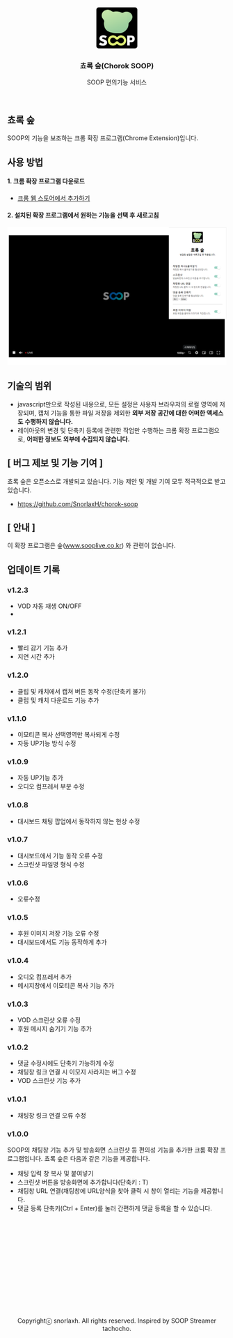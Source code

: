 <p align="center">
	<img src="public/icon128.png" height="96">
	<h3 align="center">쵸록 숲(Chorok SOOP)</h3>
</p>

<p align="center">
	SOOP 편의기능 서비스
</p>

<br/>

## 쵸록 숲

SOOP의 기능을 보조하는 크롬 확장 프로그램(Chrome Extension)입니다.

## 사용 방법

#### 1. 크롬 확장 프로그램 다운로드
- [크롬 웹 스토어에서 추가하기](https://chromewebstore.google.com/detail/%EC%B5%B8%EB%A1%9D-%EC%88%B2/hannhmpalclmeijjbncdonchgmmkpkjn)

#### 2. 설치된 확장 프로그램에서 원하는 기능을 선택 후 새로고침
<img src="banner.png">

## 기술의 범위
- javascript만으로 작성된 내용으로, 모든 설정은 사용자 브라우저의 로컬 영역에 저장되며, 캡처 기능을 통한 파일 저장을 제외한 __외부 저장 공간에 대한 어떠한 액세스도 수행하지 않습니다.__
- 레이아웃의 변경 및 단축키 등록에 관련한 작업만 수행하는 크롬 확장 프로그램으로, __어떠한 정보도 외부에 수집되지 않습니다.__
  
## [ 버그 제보 및 기능 기여 ]
쵸록 숲은 오픈소스로 개발되고 있습니다.
기능 제안 및 개발 기여 모두 적극적으로 받고있습니다.
- https://github.com/SnorlaxH/chorok-soop

## [ 안내 ]
이 확장 프로그램은 숲(www.sooplive.co.kr) 와 관련이 없습니다.

## 업데이트 기록

### v1.2.3
- VOD 자동 재생 ON/OFF
- 
### v1.2.1
- 빨리 감기 기능 추가
- 지연 시간 추가

### v1.2.0
- 클립 및 캐치에서 캡쳐 버튼 동작 수정(단축키 불가)
- 클립 및 캐치 다운로드 기능 추가

### v1.1.0
- 이모티콘 복사 선택영역만 복사되게 수정
- 자동 UP기능 방식 수정

### v1.0.9
- 자동 UP기능 추가
- 오디오 컴프레서 부분 수정

### v1.0.8
- 대시보드 채팅 팝업에서 동작하지 않는 현상 수정

### v1.0.7
- 대시보드에서 기능 동작 오류 수정
- 스크린샷 파일명 형식 수정

### v1.0.6
- 오류수정

### v1.0.5
- 후원 이미지 저장 기능 오류 수정
- 대시보드에서도 기능 동작하게 추가

### v1.0.4
- 오디오 컴프레서 추가
- 메시지창에서 이모티콘 복사 기능 추가

### v1.0.3
- VOD 스크린샷 오류 수정
- 후원 메시지 숨기기 기능 추가

### v1.0.2
- 댓글 수정시에도 단축키 가능하게 수정
- 채팅창 링크 연결 시 이모지 사라지는 버그 수정
- VOD 스크린샷 기능 추가

### v1.0.1
- 채팅창 링크 연결 오류 수정

### v1.0.0
SOOP의 채팅창 기능 추가 및 방송화면 스크린샷 등 편의성 기능을 추가한 크롬 확장 프로그램입니다.
쵸록 숲은 다음과 같은 기능을 제공합니다.
- 채팅 입력 창 복사 및 붙여넣기
- 스크린샷 버튼을 방송화면에 추가합니다(단축키 : T)
- 채팅창 URL 연결(채팅창에 URL양식을 찾아 클릭 시 창이 열리는 기능을 제공합니다.
- 댓글 등록 단축키(Ctrl + Enter)를 눌러 간편하게 댓글 등록을 할 수 있습니다.


<p align="center" style="margin-top:15rem">
Copyrightⓒ snorlaxh. All rights reserved. Inspired by SOOP Streamer tachocho.
</p>